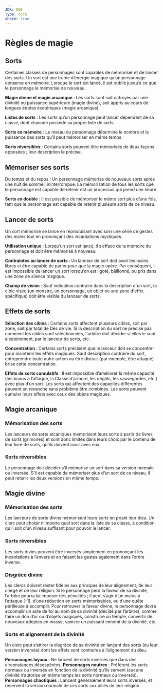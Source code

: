 ```yaml
---
JDR: OSE
Type: core
share: true
---
```

# Règles de magie

## Sorts
Certaines classes de personnages sont capables de mémoriser et de lancer des sorts. Un sort est une trame d’énergie magique qu’un personnage conserve en mémoire. Lorsque le sort est lancé, il est oublié jusqu’à ce que le personnage le mémorise de nouveau.

**Magie divine et magie arcanique** : Les sorts sont soit octroyés par une divinité ou puissance supérieure (magie divine), soit appris au cours de longues études ésotériques (magie arcanique).

**Listes de sorts** : Les sorts qu’un personnage peut lancer dépendent de sa classe, dont chacune possède sa propre liste de sorts.

**Sorts en mémoire** : Le niveau du personnage détermine le nombre et la puissance des sorts qu’il peut mémoriser en même temps.

**Sorts réversibles** : Certains sorts peuvent être mémorisés de deux façons opposées ; leur description le précise.

## Mémoriser ses sorts
Du temps et du repos : Un personnage mémorise de nouveaux sorts après une nuit de sommeil ininterrompue. La mémorisation de tous les sorts que le personnage est capable de retenir est un processus qui prend une heure.

**Sorts en double** : Il est possible de mémoriser le même sort plus d’une fois, tant que le personnage est capable de retenir plusieurs sorts de ce niveau.

## Lancer de sorts
Un sort mémorisé se lance en reproduisant avec soin une série de gestes des mains tout en prononçant des incantations mystiques.

**Utilisation unique** : Lorsqu’un sort est lancé, il s’efface de la mémoire du personnage et doit être mémorisé à nouveau.

**Contraintes au lancer de sorts** : Un lanceur de sort doit avoir les mains libres et être capable de parler pour que la magie opère. Par conséquent, il est impossible de lancer un sort lorsqu’on est ligoté, bâillonné, ou pris dans une zone de silence magique.

**Champ de vision** : Sauf indication contraire dans la description d'un sort, la cible visée (un monstre, un personnage, un objet ou une zone d'effet spécifique) doit être visible du lanceur de sorts.

## Effets de sorts

**Sélection des cibles** : Certains sorts affectent plusieurs cibles, soit par zone, soit par total de Dés de vie. Si la description du sort ne précise pas comment les cibles sont sélectionnées, l'arbitre doit décider si elles le sont aléatoirement, par le lanceur de sorts, etc.

**Concentration** : Certains sorts précisent que le lanceur doit se concentrer pour maintenir les effets magiques. Sauf description contraire du sort, entreprendre toute autre action ou être distrait (par exemple, être attaqué) brise cette concentration.

**Effets de sorts cumulatifs** : Il est impossible d’améliorer la même capacité (les bonus à l’attaque, la Classe d’armure, les dégâts, les sauvegardes, etc.) avec plus d’un sort. Les sorts qui affectent des capacités différentes peuvent en revanche sans problème être combinés. Les sorts peuvent cumuler leurs effets avec ceux des objets magiques.

## Magie arcanique
### Mémorisation des sorts
Les lanceurs de sorts arcaniques mémorisent leurs sorts à partir de livres de sorts (grimoires) et sont donc limités dans leurs choix par le contenu de leur livre de sorts, qu’ils doivent avoir avec eux.

### Sorts réversibles
Le personnage doit décider s’il mémorise un sort dans sa version normale ou inversée. S’il est capable de mémoriser plus d’un sort de ce niveau, il peut retenir les deux versions en même temps.

## Magie divine
### Mémorisation des sorts
Les lanceurs de sorts divins mémorisent leurs sorts en priant leur dieu. Un clerc peut choisir n’importe quel sort dans la liste de sa classe, à condition qu’il soit d’un niveau suffisant pour pouvoir le lancer.

### Sorts réversibles
Les sorts divins peuvent être inversés simplement en prononçant les incantations à l’envers et en faisant les gestes également dans l’ordre inverse.

### Disgrâce divine
Les clercs doivent rester fidèles aux principes de leur alignement, de leur clergé et de leur religion. Si le personnage perd la faveur de sa divinité, l’arbitre pourra lui imposer des pénalités ; il peut s’agir d’un malus à l’attaque (–1), d’une réduction en sorts mémorisables, ou d’une quête périlleuse à accomplir. Pour retrouver la faveur divine, le personnage devra accomplir un acte de foi au nom de sa divinité (décidé par l’arbitre), comme faire un don d’or ou d’objets magiques, construire un temple, convertir de nouveaux adeptes en masse, vaincre un puissant ennemi de la divinité, etc.

### Sorts et alignement de la divinité
Un clerc peut s’attirer la disgrâce de sa divinité en lançant des sorts (ou leur version inversée) dont les effets sont contraires à l’alignement du dieu.

**Personnages loyaux** : Ne lancent de sorts inversés que dans des circonstances désespérées.
**Personnages neutres** : Préfèrent les sorts normaux ou inversés en fonction de la divinité qu’ils servent (aucune divinité n’autorise en même temps les sorts normaux ou inversés).
**Personnages chaotiques** : Lancent généralement leurs sorts inversés, et réservent la version normale de ces sorts aux alliés de leur religion.
